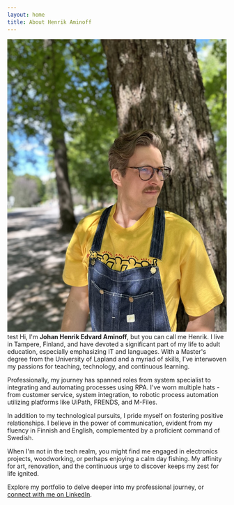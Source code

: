 ```yaml
---
layout: home
title: About Henrik Aminoff
---
```


![Henrik Aminoff](/images/me.jpeg)
test
Hi, I'm **Johan Henrik Edvard Aminoff**, but you can call me Henrik. I live in Tampere, Finland, and have devoted a significant part of my life to adult education, especially emphasizing IT and languages. With a Master's degree from the University of Lapland and a myriad of skills, I've interwoven my passions for teaching, technology, and continuous learning.

Professionally, my journey has spanned roles from system specialist to integrating and automating processes using RPA. I've worn multiple hats - from customer service, system integration, to robotic process automation utilizing platforms like UiPath, FRENDS, and M-Files. 

In addition to my technological pursuits, I pride myself on fostering positive relationships. I believe in the power of communication, evident from my fluency in Finnish and English, complemented by a proficient command of Swedish.

When I'm not in the tech realm, you might find me engaged in electronics projects, woodworking, or perhaps enjoying a calm day fishing. My affinity for art, renovation, and the continuous urge to discover keeps my zest for life ignited.

Explore my portfolio to delve deeper into my professional journey, or [connect with me on LinkedIn](https://www.linkedin.com/in/jheaminoff/).

